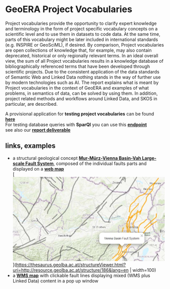 # GeoERA Project Vocabularies
Project vocabularies provide the opportunity to clarify expert knowledge and terminology in the form of project specific vocabulary concepts on a scientific level and to use them in datasets to code data. At the same time, parts of this vocabulary might be later included in international standards (e.g. INSPIRE or GeoSciML), if desired. By comparison, Project vocabularies are open collections of knowledge that, for example, may also contain deprecated, historical or only regionally relevant terms. In an ideal overall view, the sum of all Project vocabularies results in a knowledge database of bibliographically referenced terms that have been developed through scientific projects. Due to the consistent application of the data standards of Semantic Web and Linked Data nothing stands in the way of further use by modern technologies such as AI. The report explains what is meant by Project vocabularies in the context of GeoERA and examples of what problems, in semantics of data, can be solved by using them. In addition, project related methods and workflows around Linked Data, and SKOS in particular, are described.

A provisional application for **testing project vocabularies** can be found **[here](https://schmar00.github.io/project-vocabularies/)**  
For testing database queries with **SparQl** you can use this **[endpoint](https://resource.geolba.ac.at/PoolParty/sparql/geoconnect3d)**  
see also our **[report deliverable](https://geoera.eu/wp-content/uploads/2019/11/D4.3-GeoERA-Project-Vocabularies.pdf)**

## links, examples
* a structural geological concept **[Mur-Mürz-Vienna Basin-Vah Large-scale Fault System](https://thesaurus.geolba.ac.at/?uri=http://resource.geolba.ac.at/structure/186&lang=en)**, composed of the individual faults parts and displayed on a **[web map](https://thesaurus.geolba.ac.at/structureViewer.html?uri=http://resource.geolba.ac.at/structure/186&lang=en)**  
[<img src="webmap.jpg">](https://thesaurus.geolba.ac.at/structureViewer.html?uri=http://resource.geolba.ac.at/structure/186&lang=en | width=100)
* a **[WMS map](http://www.ce-gic.org/wms/GBA_structures_2.html)** with clickable fault lines displaying mixed (WMS plus Linked Data) content in a pop up window

